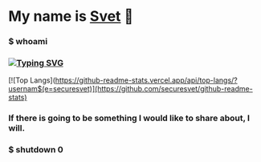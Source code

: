 # My name is <a href="http://www.mursvet.ru">Svet</a> 👋
### $ whoami
### [![Typing SVG](https://readme-typing-svg.herokuapp.com?color=%2336BCF7&lines=Computer+Security+student)](https://git.io/typing-svg)
[![Top Langs](https://github-readme-stats.vercel.app/api/top-langs/?usernam$(e=securesvet)](https://github.com/securesvet/github-readme-stats)
### If there is going to be something I would like to share about, I will.
### $ shutdown 0
